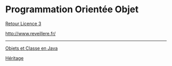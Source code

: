 # Programmation Orientée Objet

[Retour Licence 3](https://mcheungsen.github.io/licence3/ "Licence 3")

http://www.reveillere.fr/

---

[Objets et Classe en Java](poo-1.md)

[Héritage](poo-2.md)